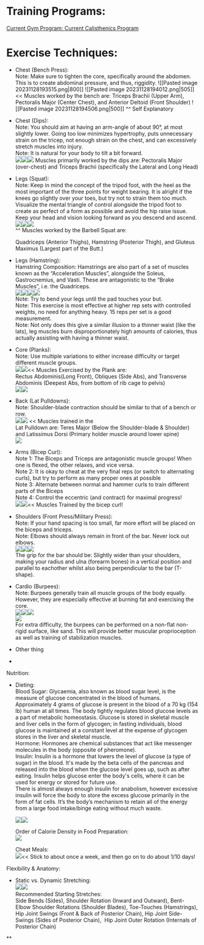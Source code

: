 # Training Programs:

[Current Gym Program: ](https://docs.google.com/spreadsheets/d/13i4X-Z2ndYFZpSavq2hQss3q1cU04uKUyNtGrC2A1Ls/edit#gid=0)
[Current Calisthenics Program](https://docs.google.com/spreadsheets/d/1f8RrRXz7mYFVRmcLv8f3raV1Tf-4v4aP7so7bDP1rFg/edit#gid=0)

# Exercise Techniques:

- Chest (Bench Press):  
    Note: Make sure to tighten the core, specifically around the abdomen. This is to create abdominal pressure, and thus, riggidity.
    ![[Pasted image 20231128193515.png|800]]    ![[Pasted image 20231128194012.png|505]]<< Muscles worked by the bench are: Triceps Brachii (Upper Arm), Pectoralis Major (Center Chest), and Anterior Deltoid (Front Shoulder) 
    ![[Pasted image 20231128194506.png|500]]
    ^^ Self Explanatory
- Chest (Dips):  
    Note: You should aim at having an arm-angle of about 90°, at most slightly lower. Going too low minimizes hypertrophy, puts unnecessary strain on the tricep, not enough strain on the chest, and can excessively stretch muscles into injury.  
    Note: It is natural for your body to tilt a bit forward.  
    ![](https://lh4.googleusercontent.com/NAdVGDSKZ4Pbu_i0GrWRmwxpE_G-WbNeHzzX-X-Ii28a3TkZJPQ6f65pHQRP4WtDLrn38z6gZOxPpfOBoscdBxPVA2pk3eZ1XyQ-Vy9tDKVfkMxT5m4QFt7pGOXX8r3Ym9Jf5C7BV9UGfP2BGSHf0t8)![](https://lh4.googleusercontent.com/zF7DudimFm6SrrRzaCVWQay3PLF_kca_y5jp0Gy4GVjO19KLOfEJvUEAbDtxMfENmjoBtOwakeP7R7bmclLySbQ6ADCNMbw_-4AtjuhJCSXQvPs3xu0GiCmEwpjMgvgtM-fnsHP99mrpnsr5oyKzuvM)![](https://lh6.googleusercontent.com/O2dDG57qdY5egYyv4xN1MpaMGNy6JsQkZ87xptUASnhDB0MrjXtqqCvwitcC6uAtLEnk4-6p60VhMEEDoSaHI8lmSN0LeILmmZfmSFuGro_CZny7OZF4D1D9jiOBP5oP_QTCTH9YfpFeEpuxw9288uU)
    Muscles primarily worked by the dips are: Pectoralis Major (over-chest) and Triceps Brachii (specifically the Lateral and Long Head)  
- Legs (Squat):  
    Note: Keep in mind the concept of the tripod foot, with the heel as the most important of the three points for weight bearing. It is alright if the knees go slightly over your toes, but try not to strain them too much.  Visualize the mental triangle of control alongside the tripod foot to create as perfect of a form as possible and avoid the hip raise issue. Keep your head and vision looking forward as you descend and ascend.  
    ![](https://lh5.googleusercontent.com/bZTJr6UBEryKoo_UhLLTVoL49j2napUBEND4oc2s3ZjSzprfBxGTMb62mzMNOFiRH1mWxxSqFU62G5J8zy3f2uMwoclPTWgvRMaohVRdZe6aQ_nyv6xr1eIX7DJxBJp_MJQA1iRcvDsivgqHGmBwm9w)![](https://lh6.googleusercontent.com/rcx0ZiIMSK1kwmc6I5QliXHjSrWBbcVt6duueyU0xZ5TA-CnN5uWAjP-2snL1oBhFhcKRBkzjf3MSRcR4D2m0r9XZaOZLnMIoNdu9By-dyjr3OyP8eAaOQNc5u6GH2aSGVDmFU6IQ7ufdKPEimLg96g)![](https://lh6.googleusercontent.com/okYCjbCHMDI85yOrmM-M7y41vJ09I71VPEjbQrjnioGdUby0I9--7e_ABdODYORGXlk_feMPWrmUmkjKB4Mp0jpSem6szlAjzN8rSxguL6thkST7MNBV4XZVTNZ2FGXw2U6dYT8GtWYIWQPSwhJeeJQ)  
    ^^ Muscles worked by the Barbell Squat are:  
      
    Quadriceps (Anterior Thighs), Hamstring (Posterior Thigh), and Gluteus Maximus (Largest part of the Butt.)  
- Legs (Hamstring):  
    Hamstring Composition: Hamstrings are also part of a set of muscles known as the “Acceleration Muscles”, alongside the Soleus, Gastrocnemius, and Vasti. These are antagonistic to the “Brake Muscles”, i.e. the Quadriceps.  
    ![](https://lh6.googleusercontent.com/CuKRDK6inDTzowi0Xmw2iH6pd2UqIYHn75YkUyL1IcMJRf7-uk-GIvCYRNurk6EB3lHp5a1QXYeF3IDc-1OSVgo_WFNlqxbIOInVXTpCmo9zrMgRtxz3e_mO7779TOUef9VL63L1SPBUeXNQw6rbQ_k)![](https://lh3.googleusercontent.com/AxvEFjyNLR66glq7S0oWmeSA7aLXTjHuGY7x8EHwLNQ7GIiFwcX-luWlgGDnAcdD2poYsbj5j0dH6s0_L1bFCPpuPxGuo1_MwxcnOaj5ygHG-pbjDXPgoyAaoIbvgBfuCrcIRdWbrHiiizVLxAclmdE)![](https://lh5.googleusercontent.com/0vrlsNbYxRw5T4M0putGvuNxyMMBAuhJF4arbmCvkgcYzcXpKMXLDJDrNT-dx9U6ionqGDT6xgVn0jObL4P9keSbvhvqAD3rED1YOOypo83WLYhXpcNLxzxv0QwpYK6V2vf2JHQVxnAoi24lbfMMqsU)![](https://lh3.googleusercontent.com/Ei6wVS0T04A5Dk_HadqeFkWh69hek4I_JuOgOJLhvV802QdLGnI8SwZUdG79-vYOjbqWZp-AmtDGsypgi3oZaeWukOZ9F4i8EKTzZnuJ4kS0xFIKtsH5ZpjDGUg8lESGtCSjG1HYR9thPKcLEx8S1OI)  
    Note: Try to bend your legs until the pad touches your but.  
    Note: This exercise is most effective at higher rep sets with controlled weights, no need for anything heavy. 15 reps per set is a good measurement.  
    Note: Not only does this give a similar illusion to a thinner waist (like the lats), leg muscles burn disproportionately high amounts of calories, thus actually assisting with having a thinner waist.  
- Core (Planks):  
    Note: Use multiple variations to either increase difficulty or target different muscle groups.  
    ![](https://lh6.googleusercontent.com/AgKMqF2puPJ6vAR6DCLKuzvdYx9c_hLVvbV0Wjs-drqjtqQOjyz6q_tahuDGyd98KFsH35r9Eb6Nr7Q0gFprnDoJUeJMqru5iQSGLL21Nh1p-CnpMIOZKLNb__T7l8NJZm0fJUwvgLozLpB5va5KEg)![](https://lh6.googleusercontent.com/jOfgemqk64M1_d_KqtoZuYDWh3U9IwD2pIpIprBaUY3HxVD-hCs6nnFdRX_SELVI4m4y8JSifTEv0jzLoTI5TO7oyNwoQogMA3gxbqTvWcV7RTmKcDyDu-9r_lslDwzczy8y98qlV6QIHcHBpv7vnA)<< Muscles Exercised by the Plank are:  
    Rectus Abdominis(Long Front), Obliques (Side Abs), and Transverse Abdominis (Deepest Abs, from bottom of rib cage to pelvis)  
    ![](https://lh6.googleusercontent.com/ax1fM7SpqjfHAnMBB74CAfw3ALh7FsMN0ElU5zRB72ZL6DOX5gO2e482s9xcwBUIdGEVL2yMSZlq0whgU4eapNLADmPm2hIKnI981tb9paQVrlwChlOw17W7-gCzdfGNsuOhoTbuy2lIA-hegsVUhQ)![](https://lh6.googleusercontent.com/OmR5Vdb9vMMIaXwAnoQdeJg3vSza3s5aXDqLC-bJpsP1EMrwCegiVfeBSx6IIlZOfhElxZ8AlHsDdy_-rrvi7rH-ziO0M4gOXO5yU4u9foYLbXP66UgSnYe57xw4encLlpKSSktGZh7KeaqjwnzKJBI)  
- Back (Lat Pulldowns):  
    Note: Shoulder-blade contraction should be similar to that of a bench or row.  
    ![](https://lh6.googleusercontent.com/MirbjUM3zkTuSLKxJhSZdgiqGeZM1jSx9fLw_rIVYFHjWCK0WDt3xDCyxa0Rf1oDJDOfLJfDBnJ4vy1jOXPpbVSFeCI2XTnh352WO3kLH5LNE4f_LuFeKUywVazl5TqI8fdq0KL-5ZNJb1UCtZwChIQ)![](https://lh4.googleusercontent.com/QXwDBYmmZh0-anNgJK90BR1yNRKCn8cutN8YMLRNBqdwhGF4_NreFkkVtfENgZHGqbPyN6Ua01HzSCgsZLgk-6oC2KkQE97bO6v0UYL8VB_w4b09xX7rtly__1PUTA1rm37mZ8Z2NuHNVM4NQAY6J9E) << Muscles trained in the  
    Lat Pulldown are: Teres Major (Below the Shoulder-blade & Shoulder) and Latissimus Dorsi (Primary holder muscle around lower spine)  
    ![](https://lh3.googleusercontent.com/Tk4EOTNcrWlxkGdPy_Y2qBMifGHgSyARxbgULc34FipYAw0_nBLvo3DSEeSwNH6fN7p_jmHHVlEJt2JO-0qbOxj6tA1hnyM1awDMVbZovwlm3BLVCT8TiHC3BTstyHG3gShy_rj86nFMR9h_Jlg4TCI)  
- Arms (Bicep Curl):  
    Note 1: The Biceps and Triceps are antagonistic muscle groups! When one is flexed, the other relaxes, and vice versa.  
    Note 2: It is okay to cheat at the very final reps (or switch to alternating curls), but try to perform as many proper ones at possible  
    Note 3: Alternate between normal and hammer curls to train different parts of the Biceps  
    Note 4: Control the eccentric (and contract) for maximal progress!  
    ![](https://lh4.googleusercontent.com/Gd53evZnfaAyaBRAc-X65dyTtrWs83rlMMM99JZSzV_xw7IwY0wJBhhDQl6SeujfAnBTow1Owfjyrs4wej2A442MJH7ssso3_acrhBv0kb5_Xzu0NVo6NGoECpLZ6JSD_omdr6Am6FhTwUcTA3Gfv8s)![](https://lh6.googleusercontent.com/iDcmHwSFyDbAIYg4XlUSP4ip5nss-5lvLg4xR69zV0izcc26PNvj0Lk5_Rnoiiv2BsY31mxJYoN4MmIwJmVgvpIQg0jGSDcBB_1wJtizs94m5y1wpYsyGEtHVpN2tyQAQkNNvXdznGU9IMBnCsgV0Ps)<< Muscles Trained by the bicep curl!  
- Shoulders (Front Press/Military Press):  
    Note: If your hand spacing is too small, far more effort will be placed on the biceps and triceps.  
    Note: Elbows should always remain in front of the bar. Never lock out elbows.  
    ![](https://lh5.googleusercontent.com/HBIK577q-7Ojw363ihUE0jg3RtIs02hVlEXbpDh4Z-EgUNkaDWNc2PRZyw6T3qxGBW14J9u-wrpUTUkaM3uTBIHoRZtYDuMRS4MI5r25ibKRt0BSPwKatEQtduyop7ojvZhrDDgO7jDp9pdQ3B6j7Bo)![](https://lh4.googleusercontent.com/4G_e528eEVBhRI5sDo0VaKkMmaK59pscACOuoAPw8Cww30ESMh15W5BRLVaCCrzIziZt-yoc60WMp9KQSXlqNPU1qo-gK53ebPlncjx117hgrPXBqql9dcYz2R6Ssdvo5iUqKCp19pahlinIEKgw--8)![](https://lh5.googleusercontent.com/CI2jq27gQn1Mb4OTdttkXdicmyy2O_XUChji_VtNvTs-VIDjKDxAxYatKOGuTgd9r-E2AQVLjpN3Dsnyx5ZO8OnyV4zP-S_44Mt4eRquo_bFWZ4_EgdMiGpiNKZ1jDCfzIFEEjO7SF9WArZMI3Dj2SM)  
    The grip for the bar should be: Slightly wider than your shoulders, making your radius and ulna (forearm bones) in a vertical position and parallel to eachother whilst also being perpendicular to the bar (T-shape).  
- Cardio (Burpees):  
    Note: Burpees generally train all muscle groups of the body equally. However, they are especially effective at burning fat and exercising the core.  
    ![](https://lh4.googleusercontent.com/5JgIiOvHbtFwA2E9FkdejXnmDDVckA4k8QTm_WbLaC4eiOkSU_uc3vNPihjP42ApScZ2Z09qn6mzFrtuPbaPsbSfMAcNxF4ak65iZHYmwKMk2CuTWu0rjvrCM7WWh6X2m_qNMT8Mg3r_H5xh8E8vmEc)![](https://lh6.googleusercontent.com/i25usHvmKMz6R8yw76lbuAigGaA-YorQVNnd9m2qc5Oz6tLxxzQ-wumDMHLyQ2AcTcRBz7-zTzi5gjHdt7vnasjj-yR1VIAV02n6ELymYbivpGgYfTuy6lvmerO8z67TmAx_GlSM2P0oR6kNeR8HFb0)![](https://lh4.googleusercontent.com/ayMvcq0Sh0CxcjefPv4rsItFudV_cbgQL03sCPTyoapvKHinN1z8T268Kk8x50-NbZwqqyp606DBs_ZcYFB50gDIz3ChTpj0SmQJBA61whLEfAMkzybNLeKPaXIp3orvZ3u095NRGggVnRl6FegwDCo)  
    ![](https://lh4.googleusercontent.com/CQYGgRYVimAgjtd_2p4sLS00vYO5CewsgclZyDzwrW26LjSTW5DPpHxWv4OAxzvNQoX78v-P4cd5kiTj7wNfAGRc0wWh-gVgu6JKV3USTBEwdOYMO-wZ73vXIK-ToNWVSVNA___LX4ZXcUVs41hgb_c)  
    For extra difficulty, the burpees can be performed on a non-flat non-rigid surface, like sand. This will provide better muscular proprioception as well as training of stabilization muscles.  
-  Other thing
- 
    

  
  
  
  
  
  
  
  
  
  
  
  
  
  
  
  
  
  
  
  
  
  
  
  
  
  
  
  
  
  
  
  
  
  
  
  
  
  
  
  
  
  
  
  
  
  
  
  
  
  
  
  
  
  
  
  
  
  
  
  
  
  
  
  
  
  
  
  
  
  
  
  
  
  
  
  
  
  
  
  
  
  
  
  
  
  
  
  
  
  
  
  
  
  
  
  
  
  
  
  
  
  
  
  
  
  
  
  
  
  
  
  
  
  
  
  
  
  
  
  
  
  
  
  
  
  
  
  
  
  
  
  
  
  
  
  
  
  
  
  
  
  
  
  
  
  
  
  
  
  
  
  
  
  
  
  
  
  
  
  
  
  
  
  
  
  
  
  
  
  
  
  
  
  
  
  
  
  
  
  
  
  

  
  
  
  
  
  
  
  
  
  

Nutrition:

  

- Dieting:  
    Blood Sugar: Glycaemia, also known as blood sugar level, is the measure of glucose concentrated in the blood of humans. Approximately 4 grams of glucose is present in the blood of a 70 kg (154 lb) human at all times. The body tightly regulates blood glucose levels as a part of metabolic homeostasis. Glucose is stored in skeletal muscle and liver cells in the form of glycogen; in fasting individuals, blood glucose is maintained at a constant level at the expense of glycogen stores in the liver and skeletal muscle.  
    Hormone: Hormones are chemical substances that act like messenger molecules in the body (opposite of pheromone).  
    Insulin: Insulin is a hormone that lowers the level of glucose (a type of sugar) in the blood. It's made by the beta cells of the pancreas and released into the blood when the glucose level goes up, such as after eating. Insulin helps glucose enter the body's cells, where it can be used for energy or stored for future use.  
    There is almost always enough insulin for anabolism, however excessive insulin will force the body to store the excess glucose primarily in the form of fat cells. It’s the body’s mechanism to retain all of the energy from a large food intake/binge eating without much waste.  
      
    ![](https://lh5.googleusercontent.com/8dxg2X8K5nsgnQOuO_S-uidCm0ksLw7CsI7Z9EV7hvWRaU90jNG5Zc49WnjPONlL_0_eqyPrFzvozBQAmhjnjI5d_Ky4Km2s9XFeXANiA45Ziv2vcXRZVKb7kD_gqJJwdQY5-3jBv0T8xCqtbtZaHgk)![](https://lh4.googleusercontent.com/EuKQUhh1jeHS0rpEdWYzdkF5r1ez2YHbGKSDybz-7Cex1suK1ICwV0FHsK07t-1TVEb1uUo_3mUd7IfAa1ip-rl1RATmmhyV5JnVFKD3hnZDYp8HNkghr_l0xnrIgQfuLOE_7GFdcjje6OMSvfw212Y)  
      
    Order of Calorie Density in Food Preparation:  
    ![](https://lh6.googleusercontent.com/irQXUcGvmx1hUS54GELejBjIsL34kcXZdQMPor1TNXyUunO5tGPrRENN_PQGPGx8IB0HbwEdSdx9P9KSeUw6Sy4IJNVvFy3FOJlMrEoQhxOHNtUMGvP9bXiq-reYYehxw3xTz5W6OBuU6OQ6SWNasqM)  
      
    Cheat Meals:  
    ![](https://lh4.googleusercontent.com/N85Kw4srFV6s-F7ibcLAITadaLMBu6xpsEje667uCfxLMVx5naMoRksEA0RcU5bkC9whINJIcV4ImE0fe9ao_HrJXRg-cMamVwfUbqQMK_d3e_4lGAZ4xDoFfIvjXHC51DDA3Ki73Ov7leAass38jRY)<< Stick to about once a week, and then go on to do about 1/10 days!
    

  
  
  
  
  
  
  
  
  
  
  
  
  
  
  
  
  
  
  
  
  
  
  
  
  
  
  
  
  
  
  
  
  
  
  
  
  
  
  
  
  
  
  
  
  
  
  
  
  
  
  
  
  
  
  
  
  
  
  
  
  
  
  
  
  
  
  
  
  
  
  
  
  
  
  
  
  
  
  
  
  
  
  
  
  
  
  
  
  
  
  
  
  
  
  
  
  
  
  
  
  
  
  
  
  
  
  
  
  
  
  
  
  
  
  
  
  
  
  
  
  
  
  
  
  
  
  
  
  
  
  
  
  
  
  
  
  
  
  
  
  
  
  
  
  
  
  
  
  
  
  
  
  
  
  
  
  
  
  
  
  
  
  
  
  
  
  
  
  
  

Flexibility & Anatomy:

- Static vs. Dynamic Stretching:  
    ![](https://lh3.googleusercontent.com/7bVRmDGvrQLhb7mwcA3Ck0QXXcw3ekaIsFSuwZkEcegDOFlbAJGgLb8iwRyAsn0mp778GTp2TO76qlLW7ZyAbCZmbFXVn5s7Z7o6FaVB5HPmm36DT8NFlBNjBhs6vNrHe0P7HvtYSUlBBuO0i50fc4M)![](https://lh5.googleusercontent.com/LFMcpoOuXFBw1eoQV4znBwIQsZeyT05rBrHRiJlDEc7AT8d7pNLPR6M8zL75pH3TAzzAXhu1xTDdOSXFY_5qLh-54alBARuHDOynNmadf4g9bHaNaUqsZxUEZeUjY86wIVJZxSIY8HJgvnNZKZboqqE)  
    Recommended Starting Stretches:  
    Side Bends (Sides), Shoulder Rotation (Inward and Outward), Bent-Elbow Shoulder Rotations (Shoulder Blades), Toe-Touches (Hamstrings), Hip Joint Swings (Front & Back of Posterior Chain), Hip Joint Side-Swings (Sides of Posterior Chain),  Hip Joint Outer Rotation (Internals of Posterior Chain)
    

  
  
  
  
  
  
  
  
  
  
**